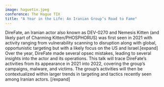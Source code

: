 ```yaml
---
image: haguetix.jpeg
conference: The Hague TIX
title: "A Year in the Life: An Iranian Group’s Road to Fame"
---
```

DireFate, an Iranian actor also known as DEV-0270 and Nemesis Kitten (and likely part of Charming Kitten/PHOSPHORUS) was first seen in 2021 with activity ranging from vulnerability scanning to disruption along with global, opportunistic targeting but with a likely focus on the US and Israel.[expand]
Over the year, DireFate made several opsec mistakes, leading to several insights into the actor and its operations. This talk will trace DireFate’s activities from its appearance in 2021 into 2022, covering the group’s campaigns, malware, and victims. The group’s activities will then be contextualized within larger trends in targeting and tactics recently seen among Iranian actors.
[/expand]
